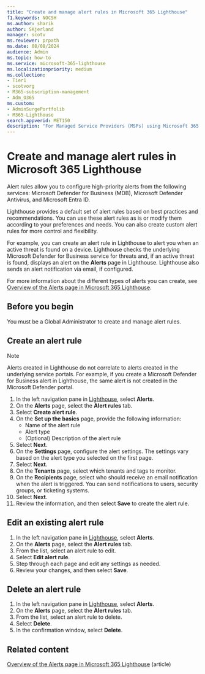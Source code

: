 ```yaml
---
title: "Create and manage alert rules in Microsoft 365 Lighthouse"
f1.keywords: NOCSH
ms.author: sharik
author: SKjerland
manager: scotv
ms.reviewer: prpath
ms.date: 08/08/2024
audience: Admin
ms.topic: how-to
ms.service: microsoft-365-lighthouse
ms.localizationpriority: medium
ms.collection:
- Tier1
- scotvorg
- M365-subscription-management
- Adm_O365
ms.custom:
- AdminSurgePortfolib
- M365-Lighthouse                         
search.appverid: MET150
description: "For Managed Service Providers (MSPs) using Microsoft 365 Lighthouse, learn how to create alert rules."
---
```


# Create and manage alert rules in Microsoft 365 Lighthouse

Alert rules allow you to configure high-priority alerts from the following services: Microsoft Defender for Business (MDB), Microsoft Defender Antivirus, and Microsoft Entra ID.

Lighthouse provides a default set of alert rules based on best practices and recommendations. You can use these alert rules as is or modify them according to your preferences and needs. You can also create custom alert rules for more control and flexibility. 

For example, you can create an alert rule in Lighthouse to alert you when an active threat is found on a device. Lighthouse checks the underlying Microsoft Defender for Business service for threats and, if an active threat is found, displays an alert on the **Alerts** page in Lighthouse. Lighthouse also sends an alert notification via email, if configured.

For more information about the different types of alerts you can create, see [Overview of the Alerts page in Microsoft 365 Lighthouse](m365-lighthouse-alerts-overview.md).

## Before you begin

You must be a Global Administrator to create and manage alert rules.

## Create an alert rule

> [!NOTE]
> Alerts created in Lighthouse do not correlate to alerts created in the underlying service portals. For example, if you create a Microsoft Defender for Business alert in Lighthouse, the same alert is not created in the Microsoft Defender portal.

1. In the left navigation pane in <a href="https://go.microsoft.com/fwlink/p/?linkid=2168110" target="_blank">Lighthouse</a>, select **Alerts**.
2. On the **Alerts** page, select the **Alert rules** tab.
3. Select **Create alert rule**.
4. On the **Set up the basics** page, provide the following information:
    - Name of the alert rule
    - Alert type
    - (Optional) Description of the alert rule
5. Select **Next**.
6. On the **Settings** page, configure the alert settings. The settings vary based on the alert type you selected on the first page.
7. Select **Next**.
8. On the **Tenants** page, select which tenants and tags to monitor.
9. On the **Recipients** page, select who should receive an email notification when the alert is triggered. You can send notifications to users, security groups, or ticketing systems.
10. Select **Next**.
11. Review the information, and then select **Save** to create the alert rule.

## Edit an existing alert rule

1. In the left navigation pane in <a href="https://go.microsoft.com/fwlink/p/?linkid=2168110" target="_blank">Lighthouse</a>, select **Alerts**.
2. On the **Alerts** page, select the **Alert rules** tab.
3. From the list, select an alert rule to edit.
4. Select **Edit alert rule**.
5. Step through each page and edit any settings as needed.
6. Review your changes, and then select **Save**.

## Delete an alert rule

1. In the left navigation pane in <a href="https://go.microsoft.com/fwlink/p/?linkid=2168110" target="_blank">Lighthouse</a>, select **Alerts**.
2. On the **Alerts** page, select the **Alert rules** tab.
3. From the list, select an alert rule to delete.
4. Select **Delete**.
5. In the confirmation window, select **Delete**.

## Related content

[Overview of the Alerts page in Microsoft 365 Lighthouse](m365-lighthouse-alerts-overview.md) (article)
